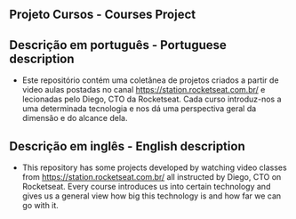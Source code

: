 ## Projeto Cursos - Courses Project

## Descrição em português - Portuguese description
- Este repositório contém uma coletânea de projetos criados a partir de video aulas postadas no canal https://station.rocketseat.com.br/
e lecionadas pelo Diego, CTO da Rocketseat.
  Cada curso introduz-nos a uma determinada tecnologia e nos dá uma perspectiva geral da dimensão e do alcance dela.
 
## Descrição em inglês - English description
- This repository has some projects developed by watching video classes from https://station.rocketseat.com.br/
all instructed by Diego, CTO on Rocketseat.
  Every course introduces us into certain technology and gives us a general view how big this technology is and how far we can go
  with it.
  
